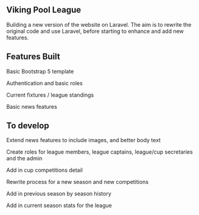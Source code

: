 ## Viking Pool League

Building a new version of the website on Laravel.  The aim is to rewrite the original code and use Laravel, before starting to enhance and add new features.

## Features Built

Basic Bootstrap 5 template

Authentication and basic roles

Current fixtures / league standings

Basic news features

## To develop

Extend news features to include images, and better body text

Create roles for league members, league captains, league/cup secretaries and the admin

Add in cup competitions detail

Rewrite process for a new season and new competitions

Add in previous season by season history

Add in current season stats for the league
